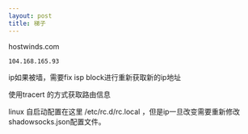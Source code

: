 ```yaml
---
layout: post
title: 梯子
---
```


hostwinds.com

`104.168.165.93`

ip如果被墙，需要fix isp block进行重新获取新的ip地址

使用tracert <ip> 的方式获取路由信息

linux 自启动配置在这里 /etc/rc.d/rc.local ，但是ip一旦改变需要重新修改shadowsocks.json配置文件。

